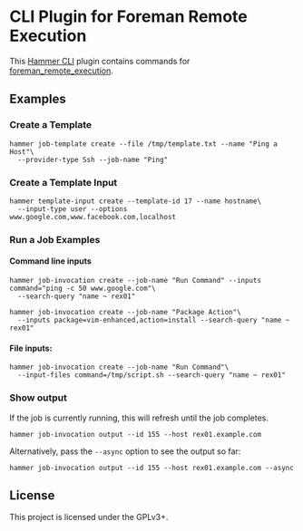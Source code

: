 CLI Plugin for Foreman Remote Execution
=======================================

This [Hammer CLI](https://github.com/theforeman/hammer-cli) plugin contains commands for [foreman_remote_execution](https://github.com/theforeman/foreman_remote_execution).

Examples
--------

### Create a Template

```
hammer job-template create --file /tmp/template.txt --name "Ping a Host"\
  --provider-type Ssh --job-name "Ping"
```

### Create a Template Input

```
hammer template-input create --template-id 17 --name hostname\
  --input-type user --options www.google.com,www.facebook.com,localhost
```

### Run a Job Examples

#### Command line inputs

```
hammer job-invocation create --job-name "Run Command" --inputs command="ping -c 50 www.google.com"\
  --search-query "name ~ rex01"
```

```
hammer job-invocation create --job-name "Package Action"\
  --inputs package=vim-enhanced,action=install --search-query "name ~ rex01"
```

#### File inputs:

```
hammer job-invocation create --job-name "Run Command"\
  --input-files command=/tmp/script.sh --search-query "name ~ rex01"
```

### Show output

If the job is currently running, this will refresh until the job completes.

```
hammer job-invocation output --id 155 --host rex01.example.com
```

Alternatively, pass the `--async` option to see the output so far:

```
hammer job-invocation output --id 155 --host rex01.example.com --async
```

License
-------

This project is licensed under the GPLv3+.

